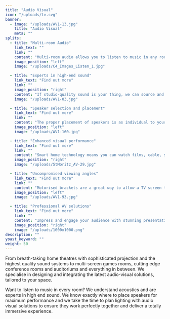```yaml
---
title: "Audio Visual"
icon: "/uploads/tv.svg"
banner: 
  - image: "/uploads/AV1-13.jpg"
    title: "Audio Visual"
    meta: ""
splits: 
  - title: "Multi-room Audio"
    link_text: ""
    link: ""
    content: "Multi-room audio allows you to listen to music in any room, controlled by the touch or voice, it’s a fantastic way to fill your home with music. Integrating the latest streaming services such as Spotify and Tune In with your home automation system means you’ll be able to enjoy great sound with ease and simplicity. Group a few rooms together to play the same track or play the same music throughout the house in perfect sync. We also fit weather-proof speakers for your outside spaces deliver superb outdoor entertainment, whatever the weather."
    image_position: "left"
    image: "/uploads/C4_Images_Listen_1.jpg"

  - title: "Experts in high-end sound"
    link_text: "Find out more"
    link: ""
    image_position: "right"
    content: "If studio-quality sound is your thing, we can source and install the latest, professional speakers, amplifiers and record decks to deliver superior sound in chosen areas of your home."
    image: "/uploads/AV1-03.jpg"

  - title: "Speaker selection and placement"
    link_text: "Find out more"
    link: ""
    content: "The proper placement of speakers is as individual to your home as your décor, a carefully planned approach is essential to achieve high quality sound.<br /><br />At avp we know that positioning speakers in the correct place in a room is a vital element to achieving incredible sound – and getting the most from your audio investment.<br /><br />As every room has different audio characteristics, we carefully plan the placement and type of speaker to achieve the best possible sound quality, whilst also considering the placement of the lighting scheme and any security devices. From wireless, wi-fi connected Sonos speakers to award-winning, hand-made Waterfall Audio high fidelity speakers, we have the expertise to recommend and source the very best and properly placed speakers to suit any space."
    image_position: "left"
    image: "/uploads/AV1-160.jpg"

  - title: "Enhanced visual performance"
    link_text: "Find out more"
    link: ""
    content: "Smart home technology means you can watch films, cable, satellite and on-line entertainment anywhere in the house from one easy-to-use touch pad, app on your phone or by voice control. Centralised distribution allows for unsightly devices such as media boxes and DVD Player to be stored neatly away from the living space in a rack which can be placed in a dedicated space. Screen technology is advancing at pace with Ultra High Definition, even finer pixel resolution and ultra-bright 3D colour to deliver visually stunning results."
    image_position: "right"
    image: "/uploads/StMoritz_AV-29.jpg"

  - title: "Uncompromised viewing angles"
    link_text: "Find out more"
    link: ""
    content: "Motorised brackets are a great way to allow a TV screen to be viewed from multiple angles. The angle can be easily adjusted using your smart home control panel and when not in use, the bracket can be positioned neatly into a recessed section of the wall, ceiling or bespoke furniture. We work with leading manufacturers of mechanical automation products such as Future Automation."
    image_position: "left"
    image: "/uploads/AV1-93.jpg"

  - title: "Professional AV solutions"
    link_text: "Find out more"
    link: ""
    content: "Impress and engage your audience with stunning presentations and make meetings more effective with the latest professional AV solutions. From meeting and boardrooms to conference spaces, training rooms and large auditoriums, we take care of voice reinforcement, video conferencing, large screen presentation, seating and undertake all electrical work required to install the very best in professional AV.<br /><br />Outside of formal presentation areas, installing AV in communal areas can greatly enhance a space, whether it be staff restaurants or relaxation areas, we will plan the space carefully with the appropriate audio-visual solution. We also fit PA and evacuation systems."
    image_position: "right"
    image: "/uploads/1000x1000.png"
description: ""
yoast_keyword: ""
weight: 50
---
```


From breath-taking home theatres with sophisticated projection and the highest quality sound systems ​to multi-screen games rooms, cutting edge ​conference rooms and auditoriums and everything in between. We specialise in designing and integrating the latest audio-visual solutions, ​tailored to your space. 

​Want to listen to music in every room? We understand acoustics and are experts in high end sound. We know exactly where to place speakers for maximum performance and ​we take the time to plan lighting with audio visual solutions to ensure they work perfectly together and deliver a totally immersive experience.